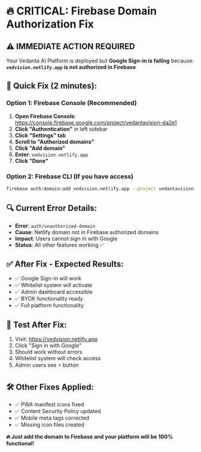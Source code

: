 # 🔥 CRITICAL: Firebase Domain Authorization Fix

## ⚠️ IMMEDIATE ACTION REQUIRED

Your Vedanta AI Platform is deployed but **Google Sign-in is failing** because:
**`vedvision.netlify.app` is not authorized in Firebase**

## 🚀 Quick Fix (2 minutes):

### Option 1: Firebase Console (Recommended)
1. **Open Firebase Console**: https://console.firebase.google.com/project/vedantavision-da2e1
2. **Click "Authentication"** in left sidebar
3. **Click "Settings" tab**
4. **Scroll to "Authorized domains"**
5. **Click "Add domain"**
6. **Enter**: `vedvision.netlify.app`
7. **Click "Done"**

### Option 2: Firebase CLI (If you have access)
```bash
firebase auth:domain:add vedvision.netlify.app --project vedantavision-da2e1
```

## 🔍 Current Error Details:
- **Error**: `auth/unauthorized-domain`
- **Cause**: Netlify domain not in Firebase authorized domains
- **Impact**: Users cannot sign in with Google
- **Status**: All other features working ✅

## ✅ After Fix - Expected Results:
- ✅ Google Sign-in will work
- ✅ Whitelist system will activate
- ✅ Admin dashboard accessible
- ✅ BYOK functionality ready
- ✅ Full platform functionality

## 📱 Test After Fix:
1. Visit: https://vedvision.netlify.app
2. Click "Sign in with Google"
3. Should work without errors
4. Whitelist system will check access
5. Admin users see ⚡ button

## 🛠️ Other Fixes Applied:
- ✅ PWA manifest icons fixed
- ✅ Content Security Policy updated
- ✅ Mobile meta tags corrected
- ✅ Missing icon files created

**🔥 Just add the domain to Firebase and your platform will be 100% functional!**
